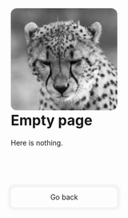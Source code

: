 <style>
	img {
		width: 160pt;
		border-radius: 12px;
		background: rgba(0, 0, 0, 0);
		animation-duration: 0.8s;
  		animation-name: fade;
	}
	.back {
		cursor: pointer;
		width: 160pt;
		height: 30pt;
		background: var(--color-5);
		color: var(--color-text-2);
		display: flex;
		justify-content: center;
		align-items: center;
		border-radius: 7px;
		margin-top: 60pt;
		box-shadow: 0px 0px 5px 5px rgba(0, 0, 0, 0.05);
	}

	.back:hover {
		background: var(--color-6);
		box-shadow: 0px 0px 5px 5px rgba(0, 0, 0, 0.1);
	}

	.content {
		justify-content: center;
	}
</style>

<div class="table content">
	<img src="resources/empty.jpg"/>
	<div>
		<h1 style="margin-top: 0px">Empty page</h1>
		Here is nothing.
		<div class="back" onclick="window.history.go(-1);">Go back</div>
	</div>
</div>




